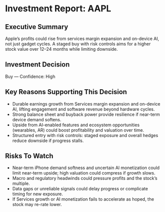 # Investment Report: AAPL
## Executive Summary
Apple’s profits could rise from services margin expansion and on-device AI, not just gadget cycles. A staged buy with risk controls aims for a higher stock value over 12–24 months while limiting downside.

## Investment Decision
Buy — Confidence: High

## Key Reasons Supporting This Decision
- Durable earnings growth from Services margin expansion and on-device AI, lifting engagement and software revenue beyond hardware cycles.
- Strong balance sheet and buyback power provide resilience if near-term device demand softens.
- Upside from AI-enabled features and ecosystem opportunities (wearables, AR) could boost profitability and valuation over time.
- Structured entry with risk controls: staged exposure and overall hedges reduce downside if progress stalls.

## Risks To Watch
- Near-term iPhone demand softness and uncertain AI monetization could limit near-term upside; high valuation could compress if growth slows.
- Macro and regulatory headwinds could pressure profits and the stock’s multiple.
- Data gaps or unreliable signals could delay progress or complicate timing for new exposure.
- If Services growth or AI monetization fails to accelerate as hoped, the stock may re-rate lower.